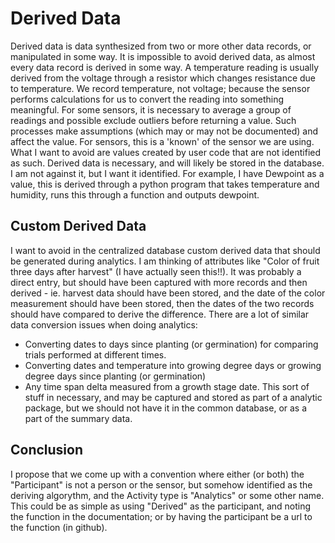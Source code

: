 # Derived Data
Derived data is data synthesized from two or more other data records, or manipulated in some way.  It is impossible to avoid derived data, as almost every data record is derived in some way.  A temperature reading is usually derived from the voltage through a resistor which changes resistance due to temperature.  We record temperature, not voltage; because the sensor performs calculations for us to convert the reading into something meaningful.
For some sensors, it is necessary to average a group of readings and possible exclude outliers before returning a value.  Such processes make assumptions (which may or may not be documented) and affect the value.  For sensors, this is a 'known' of the sensor we are using.  What I want to avoid are values created by user code that are not identified as such.
Derived data is necessary, and will likely be stored in the database.  I am not against it, but I want it identified.  For example, I have Dewpoint as a value, this is derived through a python program that takes temperature and humidity, runs this through a function and outputs dewpoint.

## Custom Derived Data
I want to avoid in the centralized database custom derived data that should be generated during analytics.  I am thinking of attributes like "Color of fruit three days after harvest" (I have actually seen this!!).  It was probably a direct entry, but should have been captured with more records and then derived - ie. harvest data should have been stored, and the date of the color measurement should have been stored, then the dates of the two records should have compared to derive the difference.
There are a lot of similar data conversion issues when doing analytics:
* Converting dates to days since planting (or germination) for comparing trials performed at different times.
* Converting dates and temperature into growing degree days or growing degree days since planting (or germination)
* Any time span delta measured from a growth stage date.
This sort of stuff in necessary, and may be captured and stored as part of a analytic package, but we should not have it in the common database, or as a part of the summary data.

## Conclusion
I propose that we come up with a convention where either (or both) the "Participant" is not a person or the sensor, but somehow identified as the deriving algorythm, and the Activity type is "Analytics" or some other name.  This could be as simple as using "Derived" as the participant, and noting the function in the documentation; or by having the participant be a url to the function (in github).